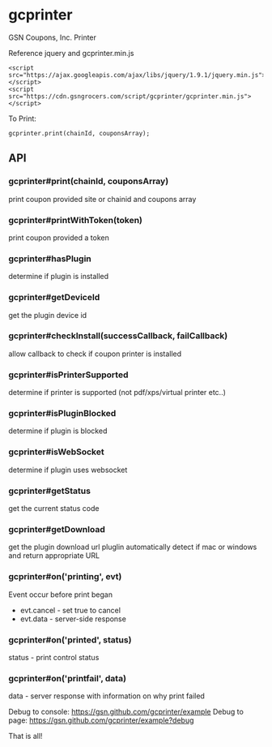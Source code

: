 # gcprinter
GSN Coupons, Inc. Printer

Reference jquery and gcprinter.min.js
```
<script src="https://ajax.googleapis.com/ajax/libs/jquery/1.9.1/jquery.min.js"></script>
<script src="https://cdn.gsngrocers.com/script/gcprinter/gcprinter.min.js"></script>
```

To Print:
```
gcprinter.print(chainId, couponsArray);
```

## API

### gcprinter#print(chainId, couponsArray)
print coupon provided site or chainid and coupons array

### gcprinter#printWithToken(token)
print coupon provided a token

### gcprinter#hasPlugin
determine if plugin is installed

### gcprinter#getDeviceId
get the plugin device id

### gcprinter#checkInstall(successCallback, failCallback)
allow callback to check if coupon printer is installed

### gcprinter#isPrinterSupported
determine if printer is supported (not pdf/xps/virtual printer etc..)

### gcprinter#isPluginBlocked
determine if plugin is blocked

### gcprinter#isWebSocket
determine if plugin uses websocket

### gcprinter#getStatus
get the current status code

### gcprinter#getDownload
get the plugin download url
pluglin automatically detect if mac or windows and return appropriate URL

### gcprinter#on('printing', evt)
Event occur before print began
* evt.cancel - set true to cancel
* evt.data - server-side response

### gcprinter#on('printed', status)
status - print control status

### gcprinter#on('printfail', data)
data - server response with information on why print failed

Debug to console: https://gsn.github.com/gcprinter/example
Debug to page: https://gsn.github.com/gcprinter/example?debug

That is all!